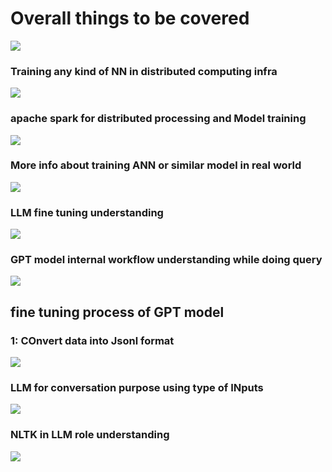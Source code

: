 # Overall things to be covered 

<img src="all.png">

### Training any kind of NN in distributed computing infra 

<img src="d1.png">

### apache spark  for distributed processing and Model training 

<img src="d2.png">

### More info about training ANN or similar model in real world 

<img src="d3.png">

### LLM fine tuning understanding 

<img src="d4.png">

### GPT model internal workflow understanding while doing query 


<img src="d5.png">

## fine tuning process of GPT model 

### 1:  COnvert data into Jsonl format 

<img src="d6.png">

### LLM for conversation purpose using type of INputs

<img src="d7.png">

### NLTK  in LLM role understanding 

<img src="d8.png">


